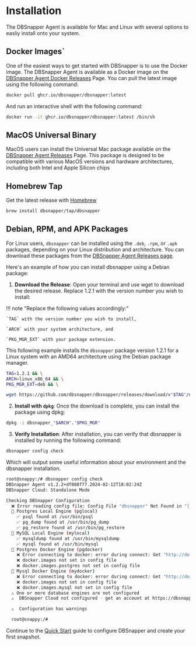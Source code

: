 # Installation

The DBSnapper Agent is available for Mac and Linux with several options to easliy install onto your system.

## Docker Images`

One of the easiest ways to get started with DBSnapper is to use the Docker image. The DBSnapper Agent is available as a Docker image on the [DBSnapper Agent Docker Releases](https://github.com/dbsnapper/dbsnapper/pkgs/container/dbsnapper) Page. You can pull the latest image using the following command:

```sh
docker pull ghcr.io/dbsnapper/dbsnapper:latest
```

And run an interactive shell with the following command:

```sh
docker run -it ghcr.io/dbsnapper/dbsnapper:latest /bin/sh
```

## MacOS Universal Binary

MacOS users can install the Universal Mac package available on the [DBSnapper Agent Releases](https://github.com/dbsnapper/dbsnapper/releases) Page. This package is designed to be compatible with various MacOS versions and hardware architectures, including both Intel and Apple Silicon chips

## Homebrew Tap

Get the latest release with <a href="https://brew.sh" target="_blank">Homebrew</a>

```sh
brew install dbsnapper/tap/dbsnapper
```

## Debian, RPM, and APK Packages

For Linux users, `dbsnapper` can be installed using the `.deb`, `.rpm`, or `.apk` packages, depending on your Linux distribution and architecture. You can download these packages from the <a href="https://github.com/dbsnapper/dbsnapper/releases" target="_blank">DBSnapper Agent Releases page</a>.

Here's an example of how you can install dbsnapper using a Debian package:

1. **Download the Release**: Open your terminal and use wget to download the desired release. Replace 1.2.1 with the version number you wish to install:

<!-- prettier-ignore-start -->
!!! note "Replace the following values accordingly:"

    `TAG` with the version number you wish to install,

    `ARCH` with your system architecture, and

    `PKG_MGR_EXT` with your package extension.
<!-- prettier-ignore-end -->

This following example installs the `dbsnapper` package version 1.2.1 for a Linux system with an AMD64 architecture using the Debian package manager.

```sh
TAG=1.2.1 && \
ARCH=linux_x86_64 && \
PKG_MGR_EXT=deb && \

wget https://github.com/dbsnapper/dbsnapper/releases/download/v"$TAG"/dbsnapper_"$ARCH"."$PKG_MGR_EXT"
```

2. **Install with `dpkg`**: Once the download is complete, you can install the package using dpkg:

```sh
dpkg -i dbsnapper_"$ARCH"."$PKG_MGR"
```

3. **Verify Installation**: After installation, you can verify that dbsnapper is installed by running the following command:

```sh
dbsnapper config check
```

Which will output some useful information about your environment and the dbsnapper installation.

```sh
root@snappy:/# dbsnapper config check
DBSnapper Agent v1.2.2+df088f77.2024-02-12T18:02:24Z
DBSnapper Cloud: Standalone Mode

Checking DBSnapper Configuration
  ❌ Error reading config file: Config File "dbsnapper" Not Found in "[/root/.config/dbsnapper /root]"
  🔵 Postgres Local Engine (pglocal)
    ✅ psql found at /usr/bin/psql
    ✅ pg_dump found at /usr/bin/pg_dump
    ✅ pg_restore found at /usr/bin/pg_restore
  🔵 MySQL Local Engine (mylocal)
    ✅ mysqldump found at /usr/bin/mysqldump
    ✅ mysql found at /usr/bin/mysql
  🔵 Postgres Docker Engine (pgdocker)
    ❌ Error connecting to docker: error during connect: Get "http://docker:2375/_ping": dial tcp: lookup docker on 127.0.0.11:53: no such host
    ❌ docker.images not set in config file
    ❌ docker.images.postgres not set in config file
  🔵 Mysql Docker Engine (mydocker)
    ❌ Error connecting to docker: error during connect: Get "http://docker:2375/_ping": dial tcp: lookup docker on 127.0.0.11:53: no such host
    ❌ docker.images not set in config file
    ❌ docker.images.mysql not set in config file
  ⚠️ One or more database engines are not configured
  ⚠️  DBSnapper Cloud not configured - get an account at https://dbsnapper.com

  ⚠️  Configuration has warnings

  root@snappy:/#
```

Continue to the [Quick Start](quick-start.md) guide to configure DBSnapper and create your first snapshot.
